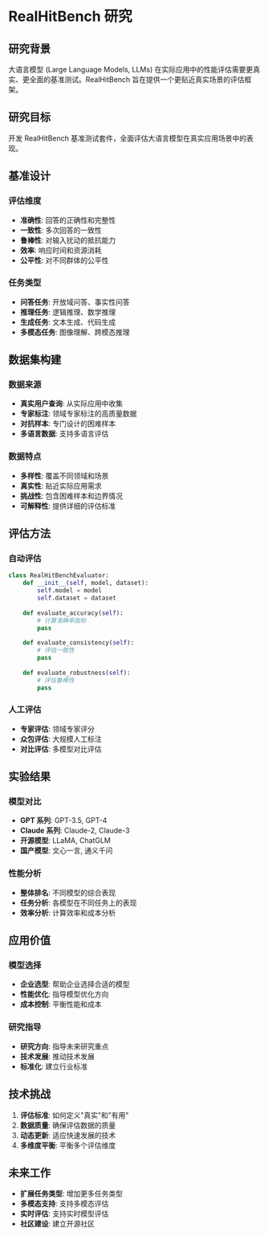 # RealHitBench 研究

## 研究背景

大语言模型 (Large Language Models, LLMs) 在实际应用中的性能评估需要更真实、更全面的基准测试。RealHitBench 旨在提供一个更贴近真实场景的评估框架。

## 研究目标

开发 RealHitBench 基准测试套件，全面评估大语言模型在真实应用场景中的表现。

## 基准设计

### 评估维度
- **准确性**: 回答的正确性和完整性
- **一致性**: 多次回答的一致性
- **鲁棒性**: 对输入扰动的抵抗能力
- **效率**: 响应时间和资源消耗
- **公平性**: 对不同群体的公平性

### 任务类型
- **问答任务**: 开放域问答、事实性问答
- **推理任务**: 逻辑推理、数学推理
- **生成任务**: 文本生成、代码生成
- **多模态任务**: 图像理解、跨模态推理

## 数据集构建

### 数据来源
- **真实用户查询**: 从实际应用中收集
- **专家标注**: 领域专家标注的高质量数据
- **对抗样本**: 专门设计的困难样本
- **多语言数据**: 支持多语言评估

### 数据特点
- **多样性**: 覆盖不同领域和场景
- **真实性**: 贴近实际应用需求
- **挑战性**: 包含困难样本和边界情况
- **可解释性**: 提供详细的评估标准

## 评估方法

### 自动评估
```python
class RealHitBenchEvaluator:
    def __init__(self, model, dataset):
        self.model = model
        self.dataset = dataset
    
    def evaluate_accuracy(self):
        # 计算准确率指标
        pass
    
    def evaluate_consistency(self):
        # 评估一致性
        pass
    
    def evaluate_robustness(self):
        # 评估鲁棒性
        pass
```

### 人工评估
- **专家评估**: 领域专家评分
- **众包评估**: 大规模人工标注
- **对比评估**: 多模型对比评估

## 实验结果

### 模型对比
- **GPT 系列**: GPT-3.5, GPT-4
- **Claude 系列**: Claude-2, Claude-3
- **开源模型**: LLaMA, ChatGLM
- **国产模型**: 文心一言, 通义千问

### 性能分析
- **整体排名**: 不同模型的综合表现
- **任务分析**: 各模型在不同任务上的表现
- **效率分析**: 计算效率和成本分析

## 应用价值

### 模型选择
- **企业选型**: 帮助企业选择合适的模型
- **性能优化**: 指导模型优化方向
- **成本控制**: 平衡性能和成本

### 研究指导
- **研究方向**: 指导未来研究重点
- **技术发展**: 推动技术发展
- **标准化**: 建立行业标准

## 技术挑战

1. **评估标准**: 如何定义"真实"和"有用"
2. **数据质量**: 确保评估数据的质量
3. **动态更新**: 适应快速发展的技术
4. **多维度平衡**: 平衡多个评估维度

## 未来工作

- **扩展任务类型**: 增加更多任务类型
- **多模态支持**: 支持多模态评估
- **实时评估**: 支持实时模型评估
- **社区建设**: 建立开源社区 
